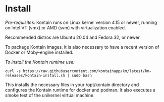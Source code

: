 # Install

*Pre-requisites:* Kontain runs on Linux kernel version 4.15 or newer, running on Intel VT (vmx) or AMD (svm) with virtualization enabled.  

Recommended distros are Ubuntu 20.04 and Fedora 32, or newer.

To package Kontain images, it is also necessary to have a recent version of Docker or Moby-engine installed.

*To install the Kontain runtime use:*

```shell
curl -s https://raw.githubusercontent.com/kontainapp/km/latest/km-releases/kontain-install.sh | sudo bash
```

This installs the necessary files in your /opt/kontain directory and configures the Kontain runtime for docker and podman. It also executes a smoke test of the unikernel virtual machine.

